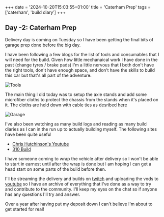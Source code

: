 +++
date = '2024-10-20T15:03:55+01:00'
title = 'Caterham Prep'
tags = ['caterham', 'build diary']
+++

## Day -2: Caterham Prep 

Delivery day is coming on Tuesday so I have been getting the final bits of garage prep done before the big day. 

I have been following a few blogs for the list of tools and consumables that I will need for the build. Given how little mechanaical work I have done in the past (change tyres / brake pads) I'm a little nervous that I both don't have the right tools, don't have enough space, and don't have the skills to build this car but that's all part of the adventure. 

![Tools](images/garage2.jpg)

The main thing I did today was to setup the axle stands and add some microfiber cloths to protect the chassis from the stands when it's placed on it. The cloths are held down with cable ties as desribed [here](https://310build.com/axle-stand/)

![Garage](images/garage1.jpg)

I've also been watching as many build logs and reading as many build diaries as I can in the run up to actually building myself. The following sites have been quite useful 

* [Chris Hutchinson's Youtube](https://www.youtube.com/@cheesyuk)
* [310 Build](https://310build.com)

I have someone coming to wrap the vehicle after delivery so I won't be able to start in earnest until after the wrap is done but I am hoping I can get a head start on some parts of the build before then. 

I'll be streaming the delivery and builds on [twitch](https://www.twitch.tv/GingerbreadRacing) and uploading the vods to [youtube](https://www.youtube.com/GingerbreadRacing) so I have an archive of everything that I've done as a way to try and contribute to the community. I'll keep my eyes on the chat so if anyone has any questions I'll try and answer. 

Over a year after having put my deposit down I can't believe I'm about to get started for real! 
